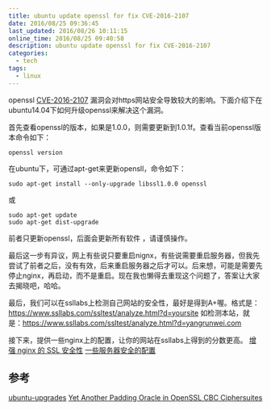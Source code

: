 ```yaml
---
title: ubuntu update openssl for fix CVE-2016-2107
date: 2016/08/25 09:36:45
last_updated: 2016/08/26 10:11:15
online_time: 2016/08/25 09:40:58
description: ubuntu update openssl for fix CVE-2016-2107
categories:
  - tech
tags:
  - linux
---
```


openssl [CVE-2016-2107](https://blog.cloudflare.com/yet-another-padding-oracle-in-openssl-cbc-ciphersuites/) 漏洞会对https网站安全导致较大的影响。下面介绍下在ubuntu14.04下如何升级openssl来解决这个漏洞。

首先查看openssl的版本，如果是1.0.0，则需要更新到1.0.1f。查看当前openssl版本命令如下：
```
openssl version
```

在ubuntu下，可通过apt-get来更新opensll，命令如下：
```
sudo apt-get install --only-upgrade libssl1.0.0 openssl
```
或
```
sudo apt-get update
sudo apt-get dist-upgrade
```
前者只更新openssl，后面会更新所有软件 ，请谨慎操作。

最后这一步有异议，网上有些说只要重启nignx，有些说需要重启服务器，但我先尝试了前者之后，没有有效，后来重启服务器之后才可以。后来想，可能是需要先停止nginx，再启动，而不是重启。现在我也懒得去重现这个问题了，答案让大家去揭晓吧，哈哈。

最后，我们可以在ssllabs上检测自己网站的安全性，最好是得到A+喔。格式是：
https://www.ssllabs.com/ssltest/analyze.html?d=yoursite
如检测本站，就是：https://www.ssllabs.com/ssltest/analyze.html?d=yangrunwei.com

接下来，提供一些nginx上的配置，让你的网站在ssllabs上得到的分数更高。
[增强 nginx 的 SSL 安全性](https://linux.cn/article-5374-1.html)
[一些服务器安全的配置](https://cipherli.st/)

## 参考
[ubuntu-upgrades](https://wiki.ubuntu.com/Security/Upgrades)
[Yet Another Padding Oracle in OpenSSL CBC Ciphersuites](https://blog.cloudflare.com/yet-another-padding-oracle-in-openssl-cbc-ciphersuites/)
